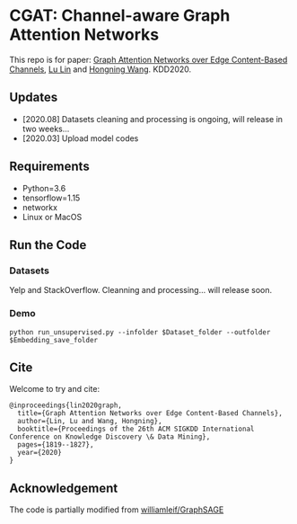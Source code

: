 # CGAT: Channel-aware Graph Attention Networks
This repo is for paper: [Graph Attention Networks over Edge Content-Based Channels](https://www.kdd.org/kdd2020/accepted-papers/view/graph-attention-networks-over-edge-content-based-channels), [Lu Lin](https://louise-lulin.github.io/) and [Hongning Wang](http://www.cs.virginia.edu/~hw5x/). KDD2020. 

## Updates
* [2020.08] Datasets cleaning and processing is ongoing, will release in two weeks...
* [2020.03] Upload model codes

## Requirements
* Python=3.6
* tensorflow=1.15
* networkx
* Linux or MacOS

## Run the Code
### Datasets
Yelp and StackOverflow.
Cleanning and processing... will release soon.

### Demo
`python run_unsupervised.py --infolder $Dataset_folder --outfolder $Embedding_save_folder`

## Cite
Welcome to try and cite:
```
@inproceedings{lin2020graph,
  title={Graph Attention Networks over Edge Content-Based Channels},
  author={Lin, Lu and Wang, Hongning},
  booktitle={Proceedings of the 26th ACM SIGKDD International Conference on Knowledge Discovery \& Data Mining},
  pages={1819--1827},
  year={2020}
}
```
## Acknowledgement
The code is partially modified from [williamleif/GraphSAGE](https://github.com/williamleif/GraphSAGE)

